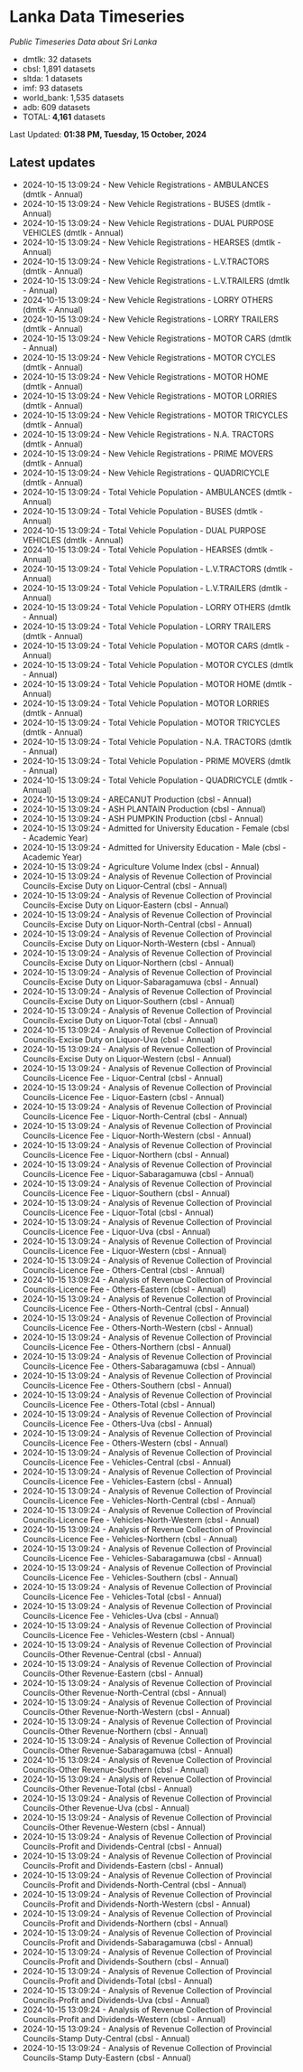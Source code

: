 # Lanka Data Timeseries
*Public Timeseries Data about Sri Lanka*

* dmtlk: 32 datasets
* cbsl: 1,891 datasets
* sltda: 1 datasets
* imf: 93 datasets
* world_bank: 1,535 datasets
* adb: 609 datasets
* TOTAL: **4,161** datasets

Last Updated: **01:38 PM, Tuesday, 15 October, 2024**

## Latest updates

* 2024-10-15 13:09:24 - New Vehicle Registrations - AMBULANCES (dmtlk - Annual)
* 2024-10-15 13:09:24 - New Vehicle Registrations - BUSES (dmtlk - Annual)
* 2024-10-15 13:09:24 - New Vehicle Registrations - DUAL PURPOSE VEHICLES (dmtlk - Annual)
* 2024-10-15 13:09:24 - New Vehicle Registrations - HEARSES (dmtlk - Annual)
* 2024-10-15 13:09:24 - New Vehicle Registrations - L.V.TRACTORS (dmtlk - Annual)
* 2024-10-15 13:09:24 - New Vehicle Registrations - L.V.TRAILERS (dmtlk - Annual)
* 2024-10-15 13:09:24 - New Vehicle Registrations - LORRY OTHERS (dmtlk - Annual)
* 2024-10-15 13:09:24 - New Vehicle Registrations - LORRY TRAILERS (dmtlk - Annual)
* 2024-10-15 13:09:24 - New Vehicle Registrations - MOTOR CARS (dmtlk - Annual)
* 2024-10-15 13:09:24 - New Vehicle Registrations - MOTOR CYCLES (dmtlk - Annual)
* 2024-10-15 13:09:24 - New Vehicle Registrations - MOTOR HOME (dmtlk - Annual)
* 2024-10-15 13:09:24 - New Vehicle Registrations - MOTOR LORRIES (dmtlk - Annual)
* 2024-10-15 13:09:24 - New Vehicle Registrations - MOTOR TRICYCLES (dmtlk - Annual)
* 2024-10-15 13:09:24 - New Vehicle Registrations - N.A. TRACTORS (dmtlk - Annual)
* 2024-10-15 13:09:24 - New Vehicle Registrations - PRIME MOVERS (dmtlk - Annual)
* 2024-10-15 13:09:24 - New Vehicle Registrations - QUADRICYCLE (dmtlk - Annual)
* 2024-10-15 13:09:24 - Total Vehicle Population - AMBULANCES (dmtlk - Annual)
* 2024-10-15 13:09:24 - Total Vehicle Population - BUSES (dmtlk - Annual)
* 2024-10-15 13:09:24 - Total Vehicle Population - DUAL PURPOSE VEHICLES (dmtlk - Annual)
* 2024-10-15 13:09:24 - Total Vehicle Population - HEARSES (dmtlk - Annual)
* 2024-10-15 13:09:24 - Total Vehicle Population - L.V.TRACTORS (dmtlk - Annual)
* 2024-10-15 13:09:24 - Total Vehicle Population - L.V.TRAILERS (dmtlk - Annual)
* 2024-10-15 13:09:24 - Total Vehicle Population - LORRY OTHERS (dmtlk - Annual)
* 2024-10-15 13:09:24 - Total Vehicle Population - LORRY TRAILERS (dmtlk - Annual)
* 2024-10-15 13:09:24 - Total Vehicle Population - MOTOR CARS (dmtlk - Annual)
* 2024-10-15 13:09:24 - Total Vehicle Population - MOTOR CYCLES (dmtlk - Annual)
* 2024-10-15 13:09:24 - Total Vehicle Population - MOTOR HOME (dmtlk - Annual)
* 2024-10-15 13:09:24 - Total Vehicle Population - MOTOR LORRIES (dmtlk - Annual)
* 2024-10-15 13:09:24 - Total Vehicle Population - MOTOR TRICYCLES (dmtlk - Annual)
* 2024-10-15 13:09:24 - Total Vehicle Population - N.A. TRACTORS (dmtlk - Annual)
* 2024-10-15 13:09:24 - Total Vehicle Population - PRIME MOVERS (dmtlk - Annual)
* 2024-10-15 13:09:24 - Total Vehicle Population - QUADRICYCLE (dmtlk - Annual)
* 2024-10-15 13:09:24 - ARECANUT Production (cbsl - Annual)
* 2024-10-15 13:09:24 - ASH PLANTAIN Production (cbsl - Annual)
* 2024-10-15 13:09:24 - ASH PUMPKIN Production (cbsl - Annual)
* 2024-10-15 13:09:24 - Admitted for University Education - Female (cbsl - Academic Year)
* 2024-10-15 13:09:24 - Admitted for University Education - Male (cbsl - Academic Year)
* 2024-10-15 13:09:24 - Agriculture Volume Index (cbsl - Annual)
* 2024-10-15 13:09:24 - Analysis of Revenue Collection of Provincial Councils-Excise Duty on Liquor-Central (cbsl - Annual)
* 2024-10-15 13:09:24 - Analysis of Revenue Collection of Provincial Councils-Excise Duty on Liquor-Eastern (cbsl - Annual)
* 2024-10-15 13:09:24 - Analysis of Revenue Collection of Provincial Councils-Excise Duty on Liquor-North-Central (cbsl - Annual)
* 2024-10-15 13:09:24 - Analysis of Revenue Collection of Provincial Councils-Excise Duty on Liquor-North-Western (cbsl - Annual)
* 2024-10-15 13:09:24 - Analysis of Revenue Collection of Provincial Councils-Excise Duty on Liquor-Northern (cbsl - Annual)
* 2024-10-15 13:09:24 - Analysis of Revenue Collection of Provincial Councils-Excise Duty on Liquor-Sabaragamuwa (cbsl - Annual)
* 2024-10-15 13:09:24 - Analysis of Revenue Collection of Provincial Councils-Excise Duty on Liquor-Southern (cbsl - Annual)
* 2024-10-15 13:09:24 - Analysis of Revenue Collection of Provincial Councils-Excise Duty on Liquor-Total (cbsl - Annual)
* 2024-10-15 13:09:24 - Analysis of Revenue Collection of Provincial Councils-Excise Duty on Liquor-Uva (cbsl - Annual)
* 2024-10-15 13:09:24 - Analysis of Revenue Collection of Provincial Councils-Excise Duty on Liquor-Western (cbsl - Annual)
* 2024-10-15 13:09:24 - Analysis of Revenue Collection of Provincial Councils-Licence Fee - Liquor-Central (cbsl - Annual)
* 2024-10-15 13:09:24 - Analysis of Revenue Collection of Provincial Councils-Licence Fee - Liquor-Eastern (cbsl - Annual)
* 2024-10-15 13:09:24 - Analysis of Revenue Collection of Provincial Councils-Licence Fee - Liquor-North-Central (cbsl - Annual)
* 2024-10-15 13:09:24 - Analysis of Revenue Collection of Provincial Councils-Licence Fee - Liquor-North-Western (cbsl - Annual)
* 2024-10-15 13:09:24 - Analysis of Revenue Collection of Provincial Councils-Licence Fee - Liquor-Northern (cbsl - Annual)
* 2024-10-15 13:09:24 - Analysis of Revenue Collection of Provincial Councils-Licence Fee - Liquor-Sabaragamuwa (cbsl - Annual)
* 2024-10-15 13:09:24 - Analysis of Revenue Collection of Provincial Councils-Licence Fee - Liquor-Southern (cbsl - Annual)
* 2024-10-15 13:09:24 - Analysis of Revenue Collection of Provincial Councils-Licence Fee - Liquor-Total (cbsl - Annual)
* 2024-10-15 13:09:24 - Analysis of Revenue Collection of Provincial Councils-Licence Fee - Liquor-Uva (cbsl - Annual)
* 2024-10-15 13:09:24 - Analysis of Revenue Collection of Provincial Councils-Licence Fee - Liquor-Western (cbsl - Annual)
* 2024-10-15 13:09:24 - Analysis of Revenue Collection of Provincial Councils-Licence Fee - Others-Central (cbsl - Annual)
* 2024-10-15 13:09:24 - Analysis of Revenue Collection of Provincial Councils-Licence Fee - Others-Eastern (cbsl - Annual)
* 2024-10-15 13:09:24 - Analysis of Revenue Collection of Provincial Councils-Licence Fee - Others-North-Central (cbsl - Annual)
* 2024-10-15 13:09:24 - Analysis of Revenue Collection of Provincial Councils-Licence Fee - Others-North-Western (cbsl - Annual)
* 2024-10-15 13:09:24 - Analysis of Revenue Collection of Provincial Councils-Licence Fee - Others-Northern (cbsl - Annual)
* 2024-10-15 13:09:24 - Analysis of Revenue Collection of Provincial Councils-Licence Fee - Others-Sabaragamuwa (cbsl - Annual)
* 2024-10-15 13:09:24 - Analysis of Revenue Collection of Provincial Councils-Licence Fee - Others-Southern (cbsl - Annual)
* 2024-10-15 13:09:24 - Analysis of Revenue Collection of Provincial Councils-Licence Fee - Others-Total (cbsl - Annual)
* 2024-10-15 13:09:24 - Analysis of Revenue Collection of Provincial Councils-Licence Fee - Others-Uva (cbsl - Annual)
* 2024-10-15 13:09:24 - Analysis of Revenue Collection of Provincial Councils-Licence Fee - Others-Western (cbsl - Annual)
* 2024-10-15 13:09:24 - Analysis of Revenue Collection of Provincial Councils-Licence Fee - Vehicles-Central (cbsl - Annual)
* 2024-10-15 13:09:24 - Analysis of Revenue Collection of Provincial Councils-Licence Fee - Vehicles-Eastern (cbsl - Annual)
* 2024-10-15 13:09:24 - Analysis of Revenue Collection of Provincial Councils-Licence Fee - Vehicles-North-Central (cbsl - Annual)
* 2024-10-15 13:09:24 - Analysis of Revenue Collection of Provincial Councils-Licence Fee - Vehicles-North-Western (cbsl - Annual)
* 2024-10-15 13:09:24 - Analysis of Revenue Collection of Provincial Councils-Licence Fee - Vehicles-Northern (cbsl - Annual)
* 2024-10-15 13:09:24 - Analysis of Revenue Collection of Provincial Councils-Licence Fee - Vehicles-Sabaragamuwa (cbsl - Annual)
* 2024-10-15 13:09:24 - Analysis of Revenue Collection of Provincial Councils-Licence Fee - Vehicles-Southern (cbsl - Annual)
* 2024-10-15 13:09:24 - Analysis of Revenue Collection of Provincial Councils-Licence Fee - Vehicles-Total (cbsl - Annual)
* 2024-10-15 13:09:24 - Analysis of Revenue Collection of Provincial Councils-Licence Fee - Vehicles-Uva (cbsl - Annual)
* 2024-10-15 13:09:24 - Analysis of Revenue Collection of Provincial Councils-Licence Fee - Vehicles-Western (cbsl - Annual)
* 2024-10-15 13:09:24 - Analysis of Revenue Collection of Provincial Councils-Other Revenue-Central (cbsl - Annual)
* 2024-10-15 13:09:24 - Analysis of Revenue Collection of Provincial Councils-Other Revenue-Eastern (cbsl - Annual)
* 2024-10-15 13:09:24 - Analysis of Revenue Collection of Provincial Councils-Other Revenue-North-Central (cbsl - Annual)
* 2024-10-15 13:09:24 - Analysis of Revenue Collection of Provincial Councils-Other Revenue-North-Western (cbsl - Annual)
* 2024-10-15 13:09:24 - Analysis of Revenue Collection of Provincial Councils-Other Revenue-Northern (cbsl - Annual)
* 2024-10-15 13:09:24 - Analysis of Revenue Collection of Provincial Councils-Other Revenue-Sabaragamuwa (cbsl - Annual)
* 2024-10-15 13:09:24 - Analysis of Revenue Collection of Provincial Councils-Other Revenue-Southern (cbsl - Annual)
* 2024-10-15 13:09:24 - Analysis of Revenue Collection of Provincial Councils-Other Revenue-Total (cbsl - Annual)
* 2024-10-15 13:09:24 - Analysis of Revenue Collection of Provincial Councils-Other Revenue-Uva (cbsl - Annual)
* 2024-10-15 13:09:24 - Analysis of Revenue Collection of Provincial Councils-Other Revenue-Western (cbsl - Annual)
* 2024-10-15 13:09:24 - Analysis of Revenue Collection of Provincial Councils-Profit and Dividends-Central (cbsl - Annual)
* 2024-10-15 13:09:24 - Analysis of Revenue Collection of Provincial Councils-Profit and Dividends-Eastern (cbsl - Annual)
* 2024-10-15 13:09:24 - Analysis of Revenue Collection of Provincial Councils-Profit and Dividends-North-Central (cbsl - Annual)
* 2024-10-15 13:09:24 - Analysis of Revenue Collection of Provincial Councils-Profit and Dividends-North-Western (cbsl - Annual)
* 2024-10-15 13:09:24 - Analysis of Revenue Collection of Provincial Councils-Profit and Dividends-Northern (cbsl - Annual)
* 2024-10-15 13:09:24 - Analysis of Revenue Collection of Provincial Councils-Profit and Dividends-Sabaragamuwa (cbsl - Annual)
* 2024-10-15 13:09:24 - Analysis of Revenue Collection of Provincial Councils-Profit and Dividends-Southern (cbsl - Annual)
* 2024-10-15 13:09:24 - Analysis of Revenue Collection of Provincial Councils-Profit and Dividends-Total (cbsl - Annual)
* 2024-10-15 13:09:24 - Analysis of Revenue Collection of Provincial Councils-Profit and Dividends-Uva (cbsl - Annual)
* 2024-10-15 13:09:24 - Analysis of Revenue Collection of Provincial Councils-Profit and Dividends-Western (cbsl - Annual)
* 2024-10-15 13:09:24 - Analysis of Revenue Collection of Provincial Councils-Stamp Duty-Central (cbsl - Annual)
* 2024-10-15 13:09:24 - Analysis of Revenue Collection of Provincial Councils-Stamp Duty-Eastern (cbsl - Annual)